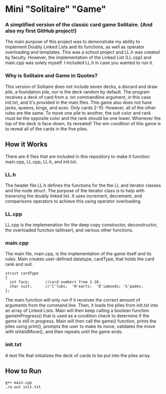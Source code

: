 # Mini "Solitaire" "Game"
### A simplified version of the classic card game Solitaire. (And also my first GitHub project!)

The main purpose of this project was to demonstrate my ability to implement Doubly Linked Lists and its functions, as well as operator overloading and templates. This was a school project and LL.h was created by faculty. However, the implementation of the Linked List (LL.cpp) and main.cpp was solely myself. I included LL.h in case you wanted to run it.

### Why is Solitaire and Game in Quotes?
This version of Solitaire does not include seven decks, a discard and draw pile, a foundation pile, nor is the deck random by default. The program receives a deck of card from a .txt commandline argument, in this case init.txt, and it's provided in the main files. This game also does not have jacks, queens, kings, and aces. Only cards 2-10. However, all of the other rules are the same. To move one pile to another, the suit color and rank must be the opposite color and the rank should be one lower. Whenever the top of the deck is face-down, its revealed! The win condition of this game is to reveal all of the cards in the five piles.

## How it Works

There are 4 files that are included in this repository to make it function: main.cpp, LL.cpp, LL.h, and init.txt. 

### LL.h
The header file LL.h defines the functions for the the LL and iterator classes and the node struct. The purpose of the iterator class is to help with traversing the doubly linked list. It uses increment, decrement, and comparisons operators to achieve this using operator overloading.

### LL.cpp

LL.cpp is the implemenation for the deep copy constructor, deconstructor, the overloaded function tailInsert, and various other functions. 

### main.cpp

The main file, main.cpp, is the implementation of the game itself and its rules. Main creates user-defined datatype, cardType, that holds the card rank and suit.
```
struct cardType
{
  int face;       //card numbers from 2-10. 
  char suit;      //'C'lubs;  'H'earts;  'D'iamonds; 'S'pades;
};
```

The main function will only run if it receives the correct amount of arguments from the command line. Then, it loads the piles from init.txt into an array of Linked Lists. Main will then keep calling a boolean function gameInProgress() that is used as a condition check to determine if the game is still in progress. Main will then call the game() function, prints the piles using print(), prompts the user to make its move, validates the move with isValidMove(), and then repeats until the game ends.

### init.txt

A text file that initializes the deck of cards to be put into the piles array.

## How to Run
```
g++ main.cpp
./a.out init.txt
```
